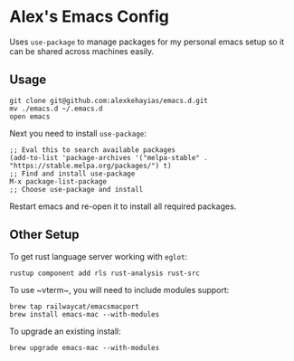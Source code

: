 # Alex's Emacs Config

Uses `use-package` to manage packages for my personal emacs setup so it can be shared across machines easily.

## Usage

```
git clone git@github.com:alexkehayias/emacs.d.git
mv ./emacs.d ~/.emacs.d
open emacs
```

Next you need to install `use-package`:

```
;; Eval this to search available packages
(add-to-list 'package-archives '("melpa-stable" . "https://stable.melpa.org/packages/") t)
;; Find and install use-package
M-x package-list-package
;; Choose use-package and install
```

Restart emacs and re-open it to install all required packages.

## Other Setup

To get rust language server working with `eglot`:

```
rustup component add rls rust-analysis rust-src
```

To use ~vterm~, you will need to include modules support:

```
brew tap railwaycat/emacsmacport
brew install emacs-mac --with-modules
```

To upgrade an existing install:

```
brew upgrade emacs-mac --with-modules
```
